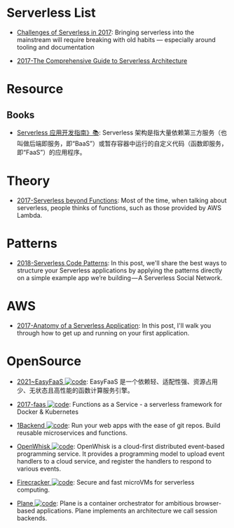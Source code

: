 # Serverless List

- [Challenges of Serverless in 2017](https://read.acloud.guru/challenges-of-serverless-in-2017-1086275165ec#.s7q05y9z6): Bringing serverless into the mainstream will require breaking with old habits — especially around tooling and documentation

- [2017-The Comprehensive Guide to Serverless Architecture](https://www.simform.com/serverless-architecture-guide/)

# Resource

## Books

- [Serverless 应用开发指南》📚](https://serverless.ink/): Serverless 架构是指大量依赖第三方服务（也叫做后端即服务，即“BaaS”）或暂存容器中运行的自定义代码（函数即服务，即“FaaS”）的应用程序。

# Theory

- [2017-Serverless beyond Functions](https://medium.com/cloud-academy-inc/serverless-beyond-functions-cd81ee4c6b8d): Most of the time, when talking about serverless, people thinks of functions, such as those provided by AWS Lambda.

# Patterns

- [2018-Serverless Code Patterns](https://serverless.com/blog/serverless-architecture-code-patterns/): In this post, we'll share the best ways to structure your Serverless applications by applying the patterns directly on a simple example app we’re building — A Serverless Social Network.

# AWS

- [2017-Anatomy of a Serverless Application](https://serverless.com/blog/anatomy-of-a-serverless-app/): In this post, I'll walk you through how to get up and running on your first application.

# OpenSource

- [2021~EasyFaaS ![code](https://ng-tech.icu/assets/code.svg)](https://github.com/baidu/EasyFaaS): EasyFaaS 是一个依赖轻、适配性强、资源占用少、无状态且高性能的函数计算服务引擎。

- [2017-faas ![code](https://ng-tech.icu/assets/code.svg)](https://github.com/alexellis/faas): Functions as a Service - a serverless framework for Docker & Kubernetes

- [1Backend ![code](https://ng-tech.icu/assets/code.svg)](https://github.com/1backend/1backend): Run your web apps with the ease of git repos. Build reusable microservices and functions.

- [OpenWhisk ![code](https://ng-tech.icu/assets/code.svg)](https://github.com/apache/incubator-openwhisk): OpenWhisk is a cloud-first distributed event-based programming service. It provides a programming model to upload event handlers to a cloud service, and register the handlers to respond to various events.

- [Firecracker ![code](https://ng-tech.icu/assets/code.svg)](https://github.com/firecracker-microvm/firecracker): Secure and fast microVMs for serverless computing.

- [Plane ![code](https://ng-tech.icu/assets/code.svg)](https://github.com/drifting-in-space/plane): Plane is a container orchestrator for ambitious browser-based applications. Plane implements an architecture we call session backends.
